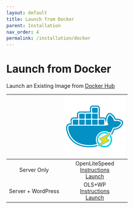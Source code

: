 ```yaml
---
layout: default
title: Launch from Docker
parent: Installation
nav_order: 4
permalink: /installation/docker
---
```


# Launch from Docker

Launch an Existing Image from [Docker Hub](https://hub.docker.com/search?q=litespeedtech&type=image)

||![ols](/assets/images/Cloud/docker-ols-logo_160x160.png)|
| :-------------: | :-------------: |
|Server Only|OpenLiteSpeed<br>[Instructions](https://docs.litespeedtech.com/cloud/docker/openlitespeed/)<br>[Launch](https://hub.docker.com/repository/docker/litespeedtech/openlitespeed)|
|Server + WordPress|OLS+WP<br>[Instructions](https://docs.litespeedtech.com/cloud/docker/ols%2Bwordpress/)<br>[Launch](https://hub.docker.com/repository/docker/litespeedtech/openlitespeed)|